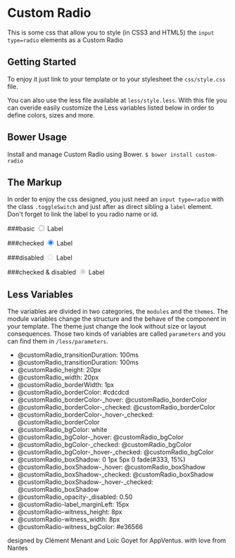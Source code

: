 Custom Radio
============

This is some css that allow you to style (in CSS3 and HTML5) the `input type=radio` elements as a Custom Radio

## Getting Started
To enjoy it just link to your template or to your stylesheet the `css/style.css` file.

You can also use the less file available at `less/style.less`. With this file you can overide easily customize the Less variables listed below in order to define colors, sizes and more.

## Bower Usage
Install and manage Custom Radio using Bower.
`$ bower install custom-radio`

## The Markup
In order to enjoy the css designed, you just need an `input type=radio` with the class `.toggleSwitch` and just after as direct sibling a `label` element. Don't forget to link the label to you radio name or id.

###basic
     <input class="customRadio" id="example-1" type="radio"> 
     <label for="example-1">Label</label> 

###checked
     <input class="customRadio" id="example-2" type="radio" checked> 
     <label for="example-2">Label</label>

###disabled
     <input class="customRadio" id="example-3" type="radio" disabled> 
     <label for="example-3">Label</label>

###checked & disabled
     <input class="customRadio" id="example-4" type="radio" disabled checked> 
     <label for="example-4">Label</label>
     
## Less Variables
The variables are divided in two categories, the `modules` and the `themes`. The module variables change the structure and the behave of the component in your template. The theme just change the look without size or layout consequences. Those two kinds of variables are called `parameters` and you can find them in `/less/parameters`.

* @customRadio_transitionDuration: 100ms
* @customRadio_transitionDuration: 100ms
* @customRadio_height: 20px
* @customRadio_width: 20px
* @customRadio_borderWidth: 1px
* @customRadio_borderColor: #cdcdcd
* @customRadio_borderColor-_hover: @customRadio_borderColor
* @customRadio_borderColor-_checked: @customRadio_borderColor
* @customRadio_borderColor-_hover-_checked: @customRadio_borderColor
* @customRadio_bgColor: white
* @customRadio_bgColor-_hover: @customRadio_bgColor
* @customRadio_bgColor-_checked: @customRadio_bgColor
* @customRadio_bgColor-_hover-_checked: @customRadio_bgColor
* @customRadio_boxShadow: 0 1px 5px 0 fade(#333, 15%)
* @customRadio_boxShadow-_hover: @customRadio_boxShadow
* @customRadio_boxShadow-_checked: @customRadio_boxShadow
* @customRadio_boxShadow-_hover-_checked: @customRadio_boxShadow
* @customRadio_opacity-_disabled: 0.50
* @customRadio-label_marginLeft: 15px
* @customRadio-witness_height: 8px
* @customRadio-witness_width: 8px
* @customRadio-witness_bgColor: #e36566

designed by Clément Menant and Loïc Goyet for AppVentus. with love from Nantes
